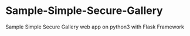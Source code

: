 # Sample-Simple-Secure-Gallery
Sample Simple Secure Gallery web app on python3 with Flask Framework 
